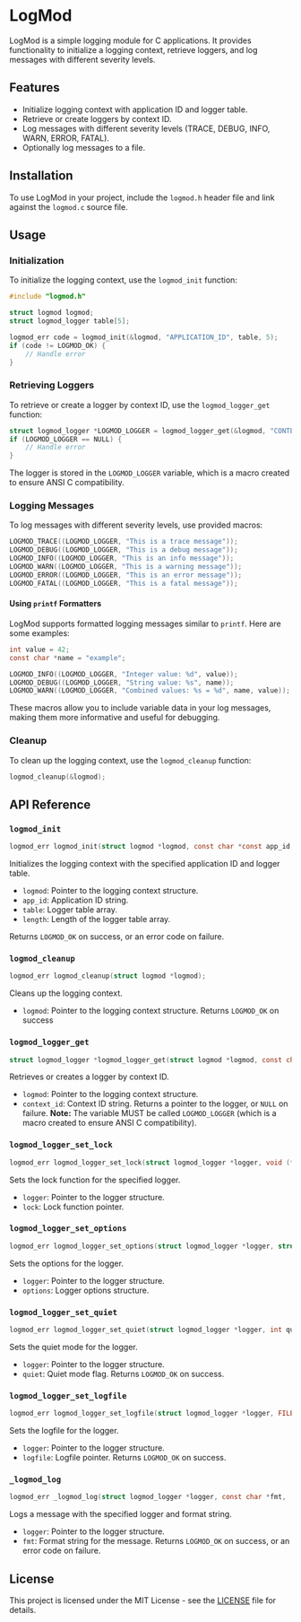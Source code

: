 # LogMod

LogMod is a simple logging module for C applications. It provides functionality to initialize a logging context, retrieve loggers, and log messages with different severity levels.

## Features

- Initialize logging context with application ID and logger table.
- Retrieve or create loggers by context ID.
- Log messages with different severity levels (TRACE, DEBUG, INFO, WARN, ERROR, FATAL).
- Optionally log messages to a file.

## Installation

To use LogMod in your project, include the `logmod.h` header file and link against the `logmod.c` source file.

## Usage

### Initialization

To initialize the logging context, use the `logmod_init` function:

```c
#include "logmod.h"

struct logmod logmod;
struct logmod_logger table[5];

logmod_err code = logmod_init(&logmod, "APPLICATION_ID", table, 5);
if (code != LOGMOD_OK) {
    // Handle error
}
```

### Retrieving Loggers

To retrieve or create a logger by context ID, use the `logmod_logger_get` function:

```c
struct logmod_logger *LOGMOD_LOGGER = logmod_logger_get(&logmod, "CONTEXT_ID");
if (LOGMOD_LOGGER == NULL) {
    // Handle error
}
```

The logger is stored in the `LOGMOD_LOGGER` variable, which is a macro created to ensure ANSI C compatibility.

### Logging Messages

To log messages with different severity levels, use provided macros:

```c
LOGMOD_TRACE((LOGMOD_LOGGER, "This is a trace message"));
LOGMOD_DEBUG((LOGMOD_LOGGER, "This is a debug message"));
LOGMOD_INFO((LOGMOD_LOGGER, "This is an info message"));
LOGMOD_WARN((LOGMOD_LOGGER, "This is a warning message"));
LOGMOD_ERROR((LOGMOD_LOGGER, "This is an error message"));
LOGMOD_FATAL((LOGMOD_LOGGER, "This is a fatal message"));
```

#### Using `printf` Formatters

LogMod supports formatted logging messages similar to `printf`. Here are some examples:

```c
int value = 42;
const char *name = "example";

LOGMOD_INFO((LOGMOD_LOGGER, "Integer value: %d", value));
LOGMOD_DEBUG((LOGMOD_LOGGER, "String value: %s", name));
LOGMOD_WARN((LOGMOD_LOGGER, "Combined values: %s = %d", name, value));
```

These macros allow you to include variable data in your log messages, making them more informative and useful for debugging.

### Cleanup

To clean up the logging context, use the `logmod_cleanup` function:

```c
logmod_cleanup(&logmod);
```

## API Reference

### `logmod_init`

```c
logmod_err logmod_init(struct logmod *logmod, const char *const app_id, struct logmod_logger table[], unsigned length);
```

Initializes the logging context with the specified application ID and logger table.
- `logmod`: Pointer to the logging context structure.
- `app_id`: Application ID string.
- `table`: Logger table array.
- `length`: Length of the logger table array.

Returns `LOGMOD_OK` on success, or an error code on failure.

### `logmod_cleanup`

```c
logmod_err logmod_cleanup(struct logmod *logmod);
```

Cleans up the logging context.
- `logmod`: Pointer to the logging context structure.
Returns `LOGMOD_OK` on success

### `logmod_logger_get`

```c
struct logmod_logger *logmod_logger_get(struct logmod *logmod, const char *const context_id);
```

Retrieves or creates a logger by context ID.
- `logmod`: Pointer to the logging context structure.
- `context_id`: Context ID string.
Returns a pointer to the logger, or `NULL` on failure.
**Note:** The variable MUST be called `LOGMOD_LOGGER` (which is a macro created to ensure ANSI C compatibility).

### `logmod_logger_set_lock`

```c
logmod_err logmod_logger_set_lock(struct logmod_logger *logger, void (*lock)(int should_lock));
```

Sets the lock function for the specified logger.
- `logger`: Pointer to the logger structure.
- `lock`: Lock function pointer.

### `logmod_logger_set_options`

```c
logmod_err logmod_logger_set_options(struct logmod_logger *logger, struct logmod_logger_options options);
```

Sets the options for the logger.
- `logger`: Pointer to the logger structure.
- `options`: Logger options structure.

### `logmod_logger_set_quiet`

```c
logmod_err logmod_logger_set_quiet(struct logmod_logger *logger, int quiet);
```

Sets the quiet mode for the logger.
- `logger`: Pointer to the logger structure.
- `quiet`: Quiet mode flag.
Returns `LOGMOD_OK` on success.

### `logmod_logger_set_logfile`

```c
logmod_err logmod_logger_set_logfile(struct logmod_logger *logger, FILE *logfile);
```

Sets the logfile for the logger.
- `logger`: Pointer to the logger structure.
- `logfile`: Logfile pointer.
Returns `LOGMOD_OK` on success.

### `_logmod_log`

```c
logmod_err _logmod_log(struct logmod_logger *logger, const char *fmt, ...);
```

Logs a message with the specified logger and format string.
- `logger`: Pointer to the logger structure.
- `fmt`: Format string for the message.
Returns `LOGMOD_OK` on success, or an error code on failure.

## License

This project is licensed under the MIT License - see the [LICENSE](LICENSE) file for details.
